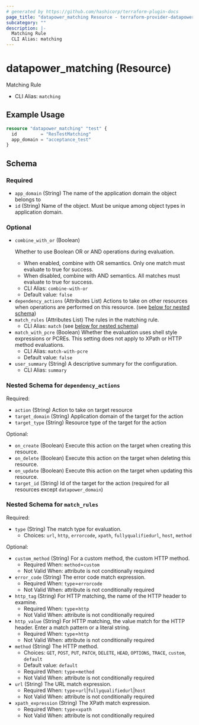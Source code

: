 ```yaml
---
# generated by https://github.com/hashicorp/terraform-plugin-docs
page_title: "datapower_matching Resource - terraform-provider-datapower"
subcategory: ""
description: |-
  Matching Rule
  CLI Alias: matching
---
```


# datapower_matching (Resource)

Matching Rule
  - CLI Alias: `matching`

## Example Usage

```terraform
resource "datapower_matching" "test" {
  id         = "ResTestMatching"
  app_domain = "acceptance_test"
}
```

<!-- schema generated by tfplugindocs -->
## Schema

### Required

- `app_domain` (String) The name of the application domain the object belongs to
- `id` (String) Name of the object. Must be unique among object types in application domain.

### Optional

- `combine_with_or` (Boolean) <p>Whether to use Boolean OR or AND operations during evaluation.</p><ul><li>When enabled, combine with OR semantics. Only one match must evaluate to true for success.</li><li>When disabled, combine with AND semantics. All matches must evaluate to true for success.</li></ul>
  - CLI Alias: `combine-with-or`
  - Default value: `false`
- `dependency_actions` (Attributes List) Actions to take on other resources when operations are performed on this resource. (see [below for nested schema](#nestedatt--dependency_actions))
- `match_rules` (Attributes List) The rules in the matching rule.
  - CLI Alias: `match` (see [below for nested schema](#nestedatt--match_rules))
- `match_with_pcre` (Boolean) Whether the evaluation uses shell style expressions or PCREs. This setting does not apply to XPath or HTTP method evaluations.
  - CLI Alias: `match-with-pcre`
  - Default value: `false`
- `user_summary` (String) A descriptive summary for the configuration.
  - CLI Alias: `summary`

<a id="nestedatt--dependency_actions"></a>
### Nested Schema for `dependency_actions`

Required:

- `action` (String) Action to take on target resource
- `target_domain` (String) Application domain of the target for the action
- `target_type` (String) Resource type of the target for the action

Optional:

- `on_create` (Boolean) Execute this action on the target when creating this resource.
- `on_delete` (Boolean) Execute this action on the target when deleting this resource.
- `on_update` (Boolean) Execute this action on the target when updating this resource.
- `target_id` (String) Id of the target for the action (required for all resources except `datapower_domain`)


<a id="nestedatt--match_rules"></a>
### Nested Schema for `match_rules`

Required:

- `type` (String) The match type for evaluation.
  - Choices: `url`, `http`, `errorcode`, `xpath`, `fullyqualifiedurl`, `host`, `method`

Optional:

- `custom_method` (String) For a custom method, the custom HTTP method.
  - Required When: `method`=`custom`
  - Not Valid When: attribute is not conditionally required
- `error_code` (String) The error code match expression.
  - Required When: `type`=`errorcode`
  - Not Valid When: attribute is not conditionally required
- `http_tag` (String) For HTTP matching, the name of the HTTP header to examine.
  - Required When: `type`=`http`
  - Not Valid When: attribute is not conditionally required
- `http_value` (String) For HTTP matching, the value match for the HTTP header. Enter a match pattern or a literal string.
  - Required When: `type`=`http`
  - Not Valid When: attribute is not conditionally required
- `method` (String) The HTTP method.
  - Choices: `GET`, `POST`, `PUT`, `PATCH`, `DELETE`, `HEAD`, `OPTIONS`, `TRACE`, `custom`, `default`
  - Default value: `default`
  - Required When: `type`=`method`
  - Not Valid When: attribute is not conditionally required
- `url` (String) The URL match expression.
  - Required When: `type`=`url`|`fullyqualifiedurl`|`host`
  - Not Valid When: attribute is not conditionally required
- `xpath_expression` (String) The XPath match expression.
  - Required When: `type`=`xpath`
  - Not Valid When: attribute is not conditionally required
